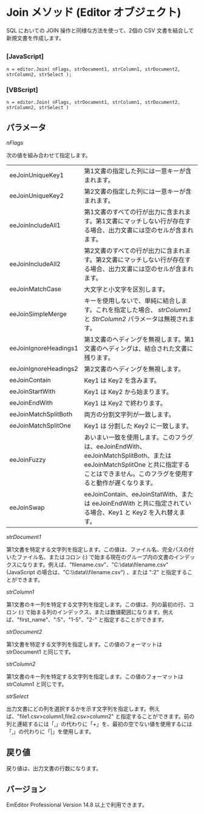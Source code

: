 # Join メソッド (Editor オブジェクト)

SQL においての JOIN 操作と同様な方法を使って、2個の CSV 文書を結合して新規文書を作成します。

## 

### \[JavaScript\]

```
n = editor.Join( nFlags, strDocument1, strColumn1, strDocument2, strColumn2, strSelect );
```

### \[VBScript\]

```
n = editor.Join( nFlags, strDocument1, strColumn1, strDocument2, strColumn2, strSelect )
```

## パラメータ

_nFlags_

次の値を組み合わせて指定します。

|     |     |
| --- | --- |
| eeJoinUniqueKey1 | 第1文書の指定した列には一意キーが含まれます。 |
| eeJoinUniqueKey2 | 第2文書の指定した列には一意キーが含まれます。 |
| eeJoinIncludeAll1 | 第1文書のすべての行が出力に含まれます。第1文書にマッチしない行が存在する場合、出力文書には空のセルが含まれます。 |
| eeJoinIncludeAll2 | 第2文書のすべての行が出力に含まれます。第2文書にマッチしない行が存在する場合、出力文書には空のセルが含まれます。 |
| eeJoinMatchCase | 大文字と小文字を区別します。 |
| eeJoinSimpleMerge | キーを使用しないで、単純に結合します。これを指定した場合、 _strColumn1_ と _StrColumn2_ パラメータは無視されます。 |
| eeJoinIgnoreHeadings1 | 第1文書のヘディングを無視します。第1文書のヘディングは、結合された文書に残ります。 |
| eeJoinIgnoreHeadings2 | 第2文書のヘディングを無視します。 |
| eeJoinContain | Key1 は Key2 を含みます。 |
| eeJoinStartWith | Key1 は Key2 から始まります。 |
| eeJoinEndWith | Key1 は Key2 で終わります。 |
| eeJoinMatchSplitBoth | 両方の分割文字列が一致します。 |
| eeJoinMatchSplitOne | Key1 は 分割した Key2 に一致します。 |
| eeJoinFuzzy | あいまい一致を使用します。このフラグは、eeJoinEndWith、eeJoinMatchSplitBoth、または eeJoinMatchSplitOne と共に指定することはできません。このフラグを使用すると動作が遅くなります。 |
| eeJoinSwap | eeJoinContain、eeJoinStatWith、または eeJoinEndWith と共に指定されている場合、Key1 と Key2 を入れ替えます。 |

_strDocument1_

第1文書を特定する文字列を指定します。この値は、ファイル名、完全パスの付いたファイル名、またはコロン (:) で始まる現在のグループ内の文書のインデックスになります。例えば、"filename.csv"、"C:\\data\\filename.csv" (JavaScript の場合は、"C:\\\\data\\\\filename.csv") 、または ":2" と指定することができます。

_strColumn1_

第1文書のキー列を特定する文字列を指定します。この値は、列の最初の行、コロン (:) で始まる列のインデックス、または数値範囲になります。例えば、"first\_name"、":5"、"1-5"、"2-" と指定することができます。

_strDocument2_

第1文書を特定する文字列を指定します。この値のフォーマットは strDocument1 と同じです。

_strColumn2_

第1文書のキー列を特定する文字列を指定します。この値のフォーマットは strColumn1 と同じです。

_strSelect_

出力文書にどの列を選択するかを示す文字列を指定します。例えば、"file1.csv>column1,file2.csv>column2" と指定することができます。前の列と連結するには「,」の代わりに「+」を、最初の空でない値を使用するには「,」の代わりに「\|」を使用します。

## 戻り値

戻り値は、出力文書の行数になります。

## バージョン

EmEditor Professional Version 14.8 以上で利用できます。
